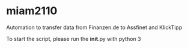 # miam2110
Automation to transfer data from Finanzen.de to Assfinet and KlickTipp

To start the script, please run the __init__.py with python 3
